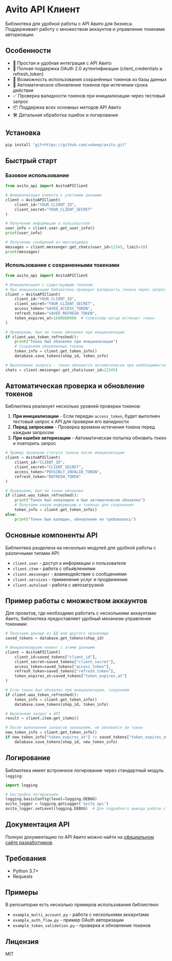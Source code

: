 # Avito API Клиент

Библиотека для удобной работы с API Авито для бизнеса. Поддерживает работу с множеством аккаунтов и управление токенами авторизации.

## Особенности

* 🚀 Простая и удобная интеграция с API Авито
* 🔑 Полная поддержка OAuth 2.0 аутентификации (client_credentials и refresh_token)
* 💾 Возможность использования сохранённых токенов из базы данных
* 🔄 Автоматическое обновление токенов при истечении срока действия
* ✅ Проверка валидности токенов при инициализации через тестовый запрос
* 📦 Поддержка всех основных методов API Авито
* 🛠 Детальная обработка ошибок и логирование

## Установка

```bash
pip install "git+https://github.com/vukeep/avito.git"
```

## Быстрый старт

### Базовое использование

```python
from avito_api import AvitoAPIClient

# Инициализация клиента с учетными данными
client = AvitoAPIClient(
    client_id="YOUR_CLIENT_ID",
    client_secret="YOUR_CLIENT_SECRET"
)

# Получение информации о пользователе
user_info = client.user.get_user_info()
print(user_info)

# Получение сообщений из мессенджера
messages = client.messenger.get_chats(user_id=12345, limit=10)
print(messages)
```

### Использование с сохраненными токенами

```python
from avito_api import AvitoAPIClient

# Инициализация с существующим токеном
# При инициализации библиотека проверит валидность токена через запрос к API
client = AvitoAPIClient(
    client_id="YOUR_CLIENT_ID",
    client_secret="YOUR_CLIENT_SECRET",
    access_token="SAVED_ACCESS_TOKEN",
    refresh_token="SAVED_REFRESH_TOKEN",
    token_expires_at=1680000000  # timestamp когда истекает токен
)

# Проверяем, был ли токен обновлен при инициализации
if client.was_token_refreshed():
    print("Токен был обновлен при инициализации")
    # Сохраняем обновленные токены
    token_info = client.get_token_info()
    database.save_tokens(shop_id, token_info)

# Выполнение запроса - токен обновится автоматически при необходимости
chats = client.messenger.get_chats(user_id=12345)
```

## Автоматическая проверка и обновление токенов

Библиотека реализует несколько уровней проверки токенов:

1. **При инициализации** - Если передан `access_token`, будет выполнен тестовый запрос к API для проверки его валидности
2. **Перед запросами** - Проверка времени истечения токена перед каждым запросом
3. **При ошибке авторизации** - Автоматическая попытка обновить токен и повторить запрос

```python
# Пример проверки статуса токена после инициализации
client = AvitoAPIClient(
    client_id="CLIENT_ID",
    client_secret="CLIENT_SECRET",
    access_token="POSSIBLY_INVALID_TOKEN",
    refresh_token="REFRESH_TOKEN"
)

# Проверяем, был ли токен обновлен
if client.was_token_refreshed():
    print("Токен был невалиден и был автоматически обновлен")
    # Получаем новую информацию о токенах для сохранения
    token_info = client.get_token_info()
else:
    print("Токен был валиден, обновление не требовалось")
```

## Основные компоненты API

Библиотека разделена на несколько модулей для удобной работы с различными типами API:

* `client.user` - доступ к информации о пользователе
* `client.item` - работа с объявлениями
* `client.messenger` - взаимодействие с сообщениями
* `client.services` - применение услуг и продвижение
* `client.autoload` - работа с автозагрузкой

## Пример работы с множеством аккаунтов

Для проектов, где необходимо работать с несколькими аккаунтами Авито, библиотека предоставляет удобный механизм управления токенами:

```python
# Получаем данные из БД или другого хранилища
saved_tokens = database.get_tokens(shop_id)

# Инициализируем клиент с этими данными
client = AvitoAPIClient(
    client_id=saved_tokens["client_id"],
    client_secret=saved_tokens["client_secret"],
    access_token=saved_tokens["access_token"],
    refresh_token=saved_tokens["refresh_token"],
    token_expires_at=saved_tokens["token_expires_at"]
)

# Если токен был обновлен при инициализации, сохраняем
if client.was_token_refreshed():
    token_info = client.get_token_info()
    database.save_tokens(shop_id, token_info)

# Выполняем запрос к API
result = client.item.get_items()

# После выполнения запросов проверяем, не обновился ли токен
new_token_info = client.get_token_info()
if new_token_info["token_expires_at"] != saved_tokens["token_expires_at"]:
    database.save_tokens(shop_id, new_token_info)
```

## Логирование

Библиотека имеет встроенное логирование через стандартный модуль `logging`:

```python
import logging

# Настройка логирования
logging.basicConfig(level=logging.DEBUG)
avito_logger = logging.getLogger('avito_api')
avito_logger.setLevel(logging.DEBUG)  # Для подробного вывода работы с токенами
```

## Документация API

Полную документацию по API Авито можно найти на [официальном сайте разработчиков](https://developers.avito.ru/).

## Требования

* Python 3.7+
* Requests

## Примеры

В репозитории есть несколько примеров использования библиотеки:

* `example_multi_account.py` - работа с несколькими аккаунтами
* `example_auth_flow.py` - пример OAuth авторизации
* `example_token_validation.py` - проверка и обновление токенов

## Лицензия

MIT 

